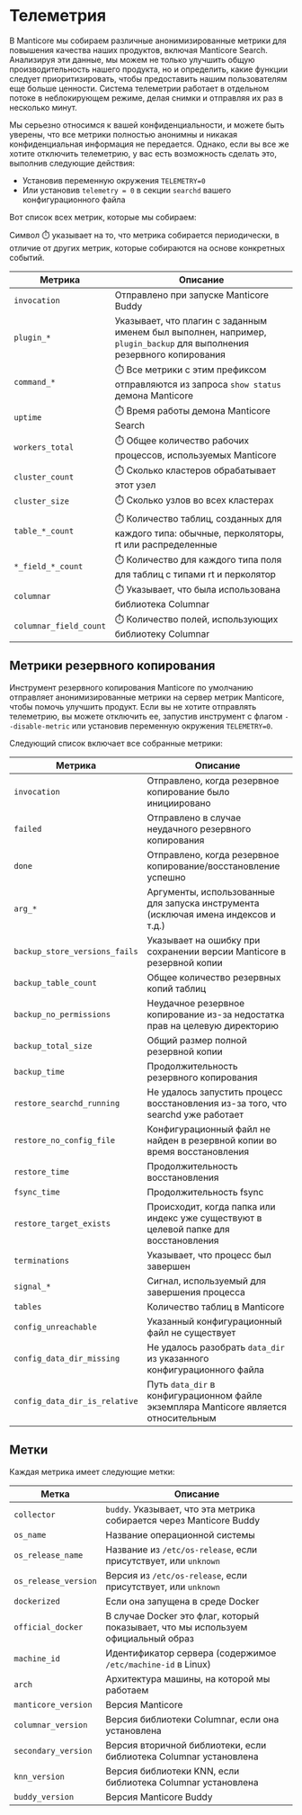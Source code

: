 # Телеметрия

В Manticore мы собираем различные анонимизированные метрики для повышения качества наших продуктов, включая Manticore Search. Анализируя эти данные, мы можем не только улучшить общую производительность нашего продукта, но и определить, какие функции следует приоритизировать, чтобы предоставить нашим пользователям еще больше ценности. Система телеметрии работает в отдельном потоке в неблокирующем режиме, делая снимки и отправляя их раз в несколько минут.

Мы серьезно относимся к вашей конфиденциальности, и можете быть уверены, что все метрики полностью анонимны и никакая конфиденциальная информация не передается. Однако, если вы все же хотите отключить телеметрию, у вас есть возможность сделать это, выполнив следующие действия:
* Установив переменную окружения `TELEMETRY=0`
* Или установив `telemetry = 0` в секции `searchd` вашего конфигурационного файла

Вот список всех метрик, которые мы собираем:

Символ ⏱️ указывает на то, что метрика собирается периодически, в отличие от других метрик, которые собираются на основе конкретных событий.

| Метрика | Описание |
|-|-|
| `invocation` | Отправлено при запуске Manticore Buddy |
| `plugin_*` | Указывает, что плагин с заданным именем был выполнен, например, `plugin_backup` для выполнения резервного копирования |
| `command_*` | ⏱️ Все метрики с этим префиксом отправляются из запроса `show status` демона Manticore |
| `uptime` | ⏱️ Время работы демона Manticore Search |
| `workers_total` | ⏱️ Общее количество рабочих процессов, используемых Manticore |
| `cluster_count` | ⏱️ Сколько кластеров обрабатывает этот узел |
| `cluster_size` | ⏱️ Сколько узлов во всех кластерах |
| `table_*_count` | ⏱️ Количество таблиц, созданных для каждого типа: обычные, перколяторы, rt или распределенные |
| `*_field_*_count` | ⏱️ Количество для каждого типа поля для таблиц с типами rt и перколятор |
| `columnar` | ⏱️ Указывает, что была использована библиотека Columnar |
| `columnar_field_count` | ⏱️ Количество полей, использующих библиотеку Columnar |

## Метрики резервного копирования

Инструмент резервного копирования Manticore по умолчанию отправляет анонимизированные метрики на сервер метрик Manticore, чтобы помочь улучшить продукт. Если вы не хотите отправлять телеметрию, вы можете отключить ее, запустив инструмент с флагом `--disable-metric` или установив переменную окружения `TELEMETRY=0`.

Следующий список включает все собранные метрики:

| Метрика | Описание |
|-|-|
| `invocation` | Отправлено, когда резервное копирование было инициировано  |
| `failed` | Отправлено в случае неудачного резервного копирования |
| `done` | Отправлено, когда резервное копирование/восстановление успешно |
| `arg_*` | Аргументы, использованные для запуска инструмента (исключая имена индексов и т.д.) |
| `backup_store_versions_fails` | Указывает на ошибку при сохранении версии Manticore в резервной копии |
| `backup_table_count` | Общее количество резервных копий таблиц |
| `backup_no_permissions` | Неудачное резервное копирование из-за недостатка прав на целевую директорию |
| `backup_total_size` | Общий размер полной резервной копии |
| `backup_time` | Продолжительность резервного копирования |
| `restore_searchd_running` | Не удалось запустить процесс восстановления из-за того, что searchd уже работает |
| `restore_no_config_file` | Конфигурационный файл не найден в резервной копии во время восстановления |
| `restore_time` | Продолжительность восстановления |
| `fsync_time` | Продолжительность fsync |
| `restore_target_exists` | Происходит, когда папка или индекс уже существуют в целевой папке для восстановления |
| `terminations` | Указывает, что процесс был завершен |
| `signal_*` | Сигнал, используемый для завершения процесса |
| `tables` | Количество таблиц в Manticore |
| `config_unreachable` | Указанный конфигурационный файл не существует |
| `config_data_dir_missing` | Не удалось разобрать `data_dir` из указанного конфигурационного файла |
| `config_data_dir_is_relative` | Путь `data_dir` в конфигурационном файле экземпляра Manticore является относительным |

## Метки

Каждая метрика имеет следующие метки:

| Метка | Описание |
|-|-|
| `collector` | `buddy`. Указывает, что эта метрика собирается через Manticore Buddy |
| `os_name` | Название операционной системы |
| `os_release_name` | Название из `/etc/os-release`, если присутствует, или `unknown` |
| `os_release_version` | Версия из `/etc/os-release`, если присутствует, или `unknown` |
| `dockerized` | Если она запущена в среде Docker |
| `official_docker` | В случае Docker это флаг, который показывает, что мы используем официальный образ |
| `machine_id` | Идентификатор сервера (содержимое `/etc/machine-id` в Linux) |
| `arch` | Архитектура машины, на которой мы работаем |
| `manticore_version` | Версия Manticore |
| `columnar_version` | Версия библиотеки Columnar, если она установлена |
| `secondary_version` | Версия вторичной библиотеки, если библиотека Columnar установлена |
| `knn_version` | Версия библиотеки KNN, если библиотека Columnar установлена |
| `buddy_version`| Версия Manticore Buddy |

<!-- proofread -->

